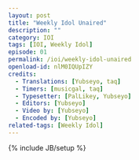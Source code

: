 ```yaml
---
layout: post
title: "Weekly Idol Unaired"
description: ""
category: IOI
tags: [IOI, Weekly Idol]
episode: 01
permalink: /ioi/weekly-idol-unaired
openload-id: nlM0IQUpIZY
credits:
  - Translations: [Yubseyo, taq]
  - Timers: [musicgal, taq]
  - Typesetter: [PalLikey, Yubseyo]
  - Editors: [Yubseyo]
  - Video by: [Yubseyo]
  - Encoded by: [Yubseyo]
related-tags: [Weekly Idol]
---
```

{% include JB/setup %}
